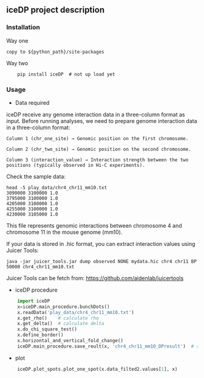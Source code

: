 
## iceDP project description


### Installation
Way one
```shell
copy to ${python_path}/site-packages
```

Way two
```shell
    pip install iceDP  # not up load yet
```


### Usage
* Data required

iceDP receive any genome interaction data in a three-column format as input. Before running analyses, we need to prepare genome interaction data in a three-column format:

    Column 1 (chr_one_site) → Genomic position on the first chromosome.

    Column 2 (chr_two_site) → Genomic position on the second chromosome.

    Column 3 (interaction_value) → Interaction strength between the two positions (typically observed in Hi-C experiments).

Check the sample data:
```shell
head -5 play_data/chr4_chr11_mm10.txt
3090000 3100000 1.0
3795000 3100000 1.0
4205000 3100000 1.0
4255000 3100000 1.0
4230000 3105000 1.0
```
This file represents genomic interactions between chromosome 4 and chromosome 11 in the mouse genome (mm10).


If your data is stored in .hic format, you can extract interaction values using Juicer Tools:

```shell
java -jar juicer_tools.jar dump observed NONE mydata.hic chr4 chr11 BP 50000 chr4_chr11_mm10.txt
```

Juicer Tools can be fetch from:
https://github.com/aidenlab/juicertools



* iceDP procedure
```python
    import iceDP
    x=iceDP.main_procedure.bunchDots()
    x.readData('play_data/chr4_chr11_mm10.txt')
    x.get_rho()    # calculate rho
    x.get_delta()  # calculate delta
    x.do_chi_square_test()
    x.define_border()
    x.horizontal_and_vertical_fold_change()
    iceDP.main_procedure.save_reult(x, 'chr4_chr11_mm10_DPresult')  # save result
```

* plot
```python
    iceDP.plot_spots.plot_one_spot(x.data_filted2.values[1], x)
```




